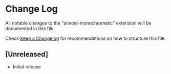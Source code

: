 # Change Log

All notable changes to the "almost-monochromatic" extension will be documented in this file.

Check [Keep a Changelog](http://keepachangelog.com/) for recommendations on how to structure this file.

## [Unreleased]

- Initial release
